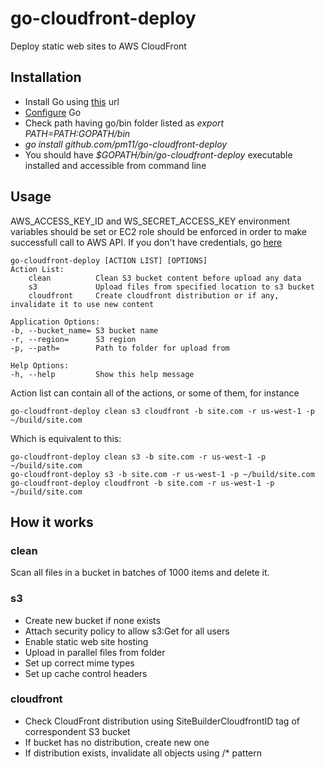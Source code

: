 # go-cloudfront-deploy
Deploy static web sites to AWS CloudFront

## Installation
- Install Go using [this](https://golang.org/doc/install]) url
- [Configure](https://golang.org/doc/code.html) Go
- Check path having go/bin folder listed as *export PATH=$PATH:$GOPATH/bin*
- _go install github.com/pm11/go-cloudfront-deploy_
- You should have _$GOPATH/bin/go-cloudfront-deploy_ executable installed and accessible from command line

## Usage
AWS_ACCESS_KEY_ID and WS_SECRET_ACCESS_KEY environment variables should be set or EC2 role should be enforced in order to make successfull call to AWS API.
If you don't have credentials, go [here](http://docs.aws.amazon.com/cli/latest/userguide/cli-chap-getting-started.html)

    go-cloudfront-deploy [ACTION LIST] [OPTIONS]
    Action List:
        clean          Clean S3 bucket content before upload any data
        s3             Upload files from specified location to s3 bucket
        cloudfront     Create cloudfront distribution or if any, invalidate it to use new content

    Application Options:
    -b, --bucket_name= S3 bucket name
    -r, --region=      S3 region
    -p, --path=        Path to folder for upload from

    Help Options:
    -h, --help         Show this help message

Action list can contain all of the actions, or some of them, for instance
```
go-cloudfront-deploy clean s3 cloudfront -b site.com -r us-west-1 -p ~/build/site.com
```
Which is equivalent to this:
```
go-cloudfront-deploy clean s3 -b site.com -r us-west-1 -p ~/build/site.com
go-cloudfront-deploy s3 -b site.com -r us-west-1 -p ~/build/site.com
go-cloudfront-deploy cloudfront -b site.com -r us-west-1 -p ~/build/site.com
```

## How it works

### clean
Scan all files in a bucket in batches of 1000 items and delete it.

### s3
- Create new bucket if none exists
- Attach security policy to allow s3:Get for all users
- Enable static web site hosting
- Upload in parallel files from folder
- Set up correct mime types
- Set up cache control headers

### cloudfront
- Check CloudFront distribution using SiteBuilderCloudfrontID tag of correspondent S3 bucket
- If bucket has no distribution, create new one
- If distribution exists, invalidate all objects using /* pattern

